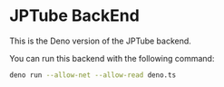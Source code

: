 # JPTube BackEnd
This is the Deno version of the JPTube backend.

You can run this backend with the following command:

```sh
deno run --allow-net --allow-read deno.ts